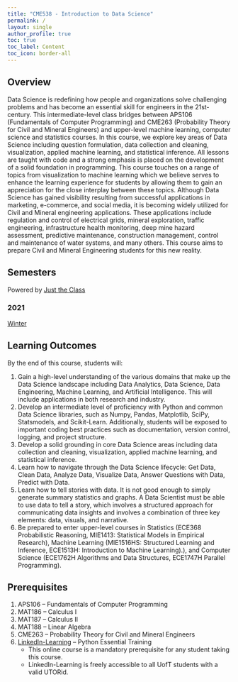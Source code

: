 ```yaml
---
title: "CME538 - Introduction to Data Science"
permalink: /
layout: single
author_profile: true
toc: true
toc_label: Content
toc_icon: border-all
---
```


## Overview
Data Science is redefining how people and organizations solve challenging problems and has become an essential skill for 
engineers in the 21st-century. This intermediate-level class bridges between APS106 (Fundamentals of Computer 
Programming) and CME263 (Probability Theory for Civil and Mineral Engineers) and upper-level machine learning, 
computer science and statistics courses. In this course, we explore key areas of Data Science including question 
formulation, data collection and cleaning, visualization, applied machine learning, and statistical inference. 
All lessons are taught with code and a strong emphasis is placed on the development of a solid foundation in 
programming. This course touches on a range of topics from visualization to machine learning which we believe serves 
to enhance the learning experience for students by allowing them to gain an appreciation for the close interplay 
between these topics. Although Data Science has gained visibility resulting from successful applications in marketing, 
e-commerce, and social media, it is becoming widely utilized for Civil and Mineral engineering applications. These 
applications include regulation and control of electrical grids, mineral exploration, traffic engineering, 
infrastructure health monitoring, deep mine hazard assessment, predictive maintenance, construction management, control 
and maintenance of water systems, and many others. This course aims to prepare Civil and Mineral Engineering students 
for this new reality.

## Semesters
Powered by [Just the Class](https://github.com/kevinlin1/just-the-class)
### 2021
[Winter](https://cme538.github.io/CME538-winter-2020-website/)

## Learning Outcomes
By the end of this course, students will:
1.	Gain a high-level understanding of the various domains that make up the Data Science landscape including Data 
Analytics, Data Science, Data Engineering, Machine Learning, and Artificial Intelligence. This will include applications 
in both research and industry. 
2.	Develop an intermediate level of proficiency with Python and common Data Science libraries, such as Numpy, Pandas, 
Matplotlib, SciPy, Statsmodels, and Scikit-Learn. Additionally, students will be exposed to important coding best 
practices such as documentation, version control, logging, and project structure.
3.	Develop a solid grounding in core Data Science areas including data collection and cleaning, visualization, applied 
machine learning, and statistical inference. 
4.	Learn how to navigate through the Data Science lifecycle: Get Data, Clean Data, Analyze Data, Visualize Data, Answer 
Questions with Data, Predict with Data.
5.	Learn how to tell stories with data. It is not good enough to simply generate summary statistics and graphs. A Data 
Scientist must be able to use data to tell a story, which involves a structured approach for communicating data insights 
and involves a combination of three key elements: data, visuals, and narrative.
6.	Be prepared to enter upper-level courses in Statistics (ECE368 Probabilistic Reasoning, MIE1413: Statistical Models 
in Empirical Research), Machine Learning (MIE1516HS: Structured Learning and Inference, ECE1513H: Introduction to 
Machine Learning).), and Computer Science (ECE1762H Algorithms and Data Structures, ECE1747H Parallel Programming).

## Prerequisites
1.	APS106 – Fundamentals of Computer Programming
2.	MAT186 – Calculus I
3.	MAT187 – Calculus II
4.	MAT188 – Linear Algebra
5.	CME263 – Probability Theory for Civil and Mineral Engineers
6.	[LinkedIn-Learning](https://www.linkedin.com/learning-login/) – Python Essential Training<br>
    - This online course is a mandatory prerequisite for any student taking this course.<br>
    - LinkedIn-Learning is freely accessible to all UofT students with a valid UTORid.
